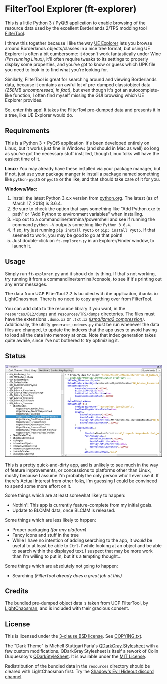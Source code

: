 FilterTool Explorer (ft-explorer)
=================================

This is a little Python 3 / PyQt5 application to enable browsing of the
resource data used by the excellent Borderlands 2/TPS modding tool
[FilterTool](https://github.com/BLCM/BLCMods/wiki/UCP-Filter-Tool).

I threw this together because I like the way
[UE Explorer](http://eliotvu.com/portfolio/view/21/ue-explorer) lets you
browse around Borderlands objects/classes in a nice tree format, but using
UE Explorer is often a bit cumbersome: it doesn't work fantastically under
Wine *(I'm running Linux)*, it'll often require tweaks to its settings to
properly display some properties, and you've got to know or guess which UPK
file you need to look in to find what you're looking for.

Similarly, FilterTool is great for searching around and viewing Borderlands
data, because it contains an awful lot of pre-dumped class/object data
*(258MB uncompressed, in fact)*, but even though it's got an
autocomplete-like function, I often find myself missing the GUI browsing
which UE Explorer provides.

So, enter this app!  It takes the FilterTool pre-dumped data and presents
it in a tree, like UE Explorer would do.

Requirements
------------

This is a Python 3 + PyQt5 application.  It's been developed entirely on
Linux, but it works just fine in Windows (and should in Mac as well) so long as
you've got the necessary stuff installed, though Linux folks will have the
easiest time of it.

**Linux:** You may already have these installed via your package manager,
but if not, just use your package manger to install a package named something
like `python-pyqt5` or `pyqt5` or the like, and that should take care of it
for you.

**Windows/Mac:**
1. Install the latest Python 3.x.x version from
  [python.org](https://www.python.org/downloads/).  The latest (as of March 17, 2018) is 3.6.4.
2. Be sure to check the option that says something like "Add Python.exe to path"
  or "Add Python to environment variables" when installing.
3. Hop out to a commandline/terminal/powershell and see if running the command
  `python -V` outputs something like `Python 3.6.4`.
4. If so, try just running `pip install PyQt5` or `pip3 install PyQt5`.  If that
  seemed to work, you may be good to go at that point!
5. Just double-click on `ft-explorer.py` in an Explorer/Finder window, to launch
  it.

Usage
-----

Simply run `ft-explorer.py` and it should do its thing.  If that's not
working, try running it from a commandline/terminal/console, to see if it's
printing out any error messages.

The data from UCP FilterTool 2.2 is bundled with the application, thanks to
LightChaosman.  There is no need to copy anything over from FilterTool.

You can add data to the resource library if you want, in the
`resources/BL2/dumps` and `resources/TPS/dumps` directories.  The files must
have the extensions `.dump.xz` or `.txt.xz` *([lzma/lzma2
compression](https://en.wikipedia.org/wiki/Xz))*.  Additionally, the utility
`generate_indexes.py` must be run whenever the data files are changed, to
update the indexes that the app uses to avoid having to load all the data
into memory at once.  Note that index generation takes quite awhile, since
I've not bothered to try optimizing it.

Status
------

![Main Window](screenshot.png)

This is a pretty quick-and-dirty app, and is unlikely to see much in the
way of feature improvements, or concessions to platforms other than Linux,
mostly because I assume I'm probably the only person who'll ever use it.
If there's Actual Interest from other folks, I'm guessing I could be
convinced to spend some more effort on it.

Some things which are at least somewhat likely to happen:

* Nothin'!  This app is currently feature-complete from my initial goals.
* Update to BLCMM data, once BLCMM is released.

Some things which are less likely to happen:

* Proper packaging *(for any platform)*
* Fancy icons and stuff in the tree
* While I have no intention of adding searching to the app, it *would*
  be useful to at least be able to `Ctrl-F` while looking at an object and
  be able to search within the displayed text.  I suspect that may be
  more work than I'm willing to put in, but it's a tempting thought...

Some things which are absolutely not going to happen:

* Searching *(FilterTool already does a great job at this)*

Credits
-------

The bundled pre-dumped object data is taken from UCP FilterTool, by
[LightChaosman](https://www.youtube.com/channel/UCgJ6TA5sZ_Rwc1LPDYbQT1Q), and
is included with their gracious consent.

License
-------

This is licensed under the [3-clause BSD license](https://opensource.org/licenses/BSD-3-Clause).
See [COPYING.txt](COPYING.txt).

The "Dark Theme" is Michell Stuttgart Faria's
[QDarkGray Stylesheet](https://github.com/mstuttgart/qdarkgray-stylesheet)
with a few custom modifications.  QDarkGray Stylesheet is itself a rework of
Colin Duquesnoy's [QDarkStyleSheet](https://github.com/ColinDuquesnoy/QDarkStyleSheet).
It is available under the [MIT License](qdarkgraystyle/COPYING.txt).

Redistribution of the bundled data in the `resources` directory should be
cleared with LightChaosman first.  Try the
[Shadow's Evil Hideout discord channel](https://discord.gg/0YjZxbVBS9b3bXUS).
